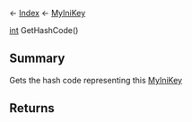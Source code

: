 ← [Index](Api-Index) ← [MyIniKey](VRage.Game.ModAPI.Ingame.Utilities.MyIniKey)

[int](System.Int32) GetHashCode()

## Summary

Gets the hash code representing this [MyIniKey](VRage.Game.ModAPI.Ingame.Utilities.MyIniKey) 

## Returns



